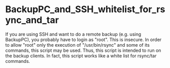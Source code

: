 # BackupPC_and_SSH_whitelist_for_rsync_and_tar

If you are using SSH and want to do a remote backup (e.g. using BackupPC), you probably have to login as "root". 
This is insecure. In order to allow "root" only the execution of "/usr/bin/rsync" and some of its 
commands, this script may be used. Thus, this script is intended to run on the backup clients.
In fact, this script works like a white list for rsync/tar commands.
